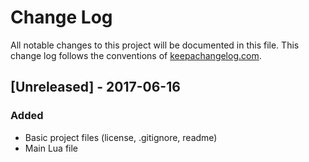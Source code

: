 # Change Log
All notable changes to this project will be documented in this file. This change log follows the conventions of [keepachangelog.com](http://keepachangelog.com/).

## [Unreleased] - 2017-06-16
### Added
- Basic project files (license, .gitignore, readme)
- Main Lua file

